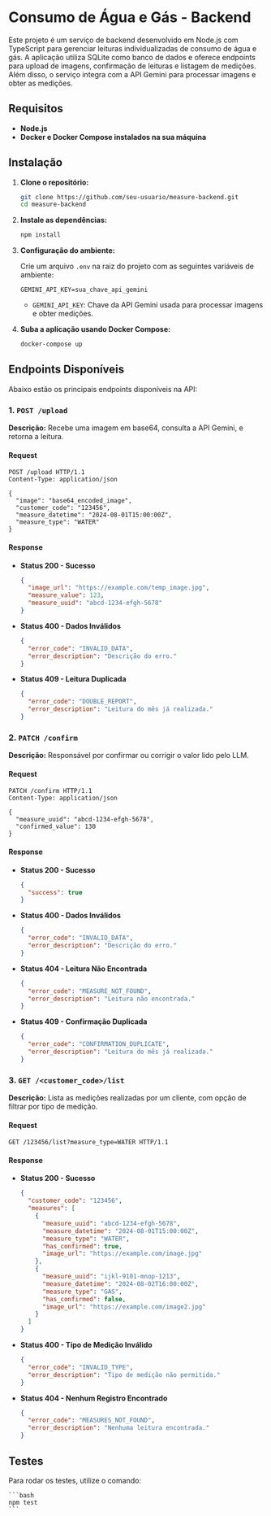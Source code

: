 # Consumo de Água e Gás - Backend

Este projeto é um serviço de backend desenvolvido em Node.js com TypeScript para gerenciar leituras individualizadas de consumo de água e gás. A aplicação utiliza SQLite como banco de dados e oferece endpoints para upload de imagens, confirmação de leituras e listagem de medições. Além disso, o serviço integra com a API Gemini para processar imagens e obter as medições.

## Requisitos

- **Node.js**
- **Docker e Docker Compose instalados na sua máquina** 

## Instalação

1. **Clone o repositório:**

    ```bash
    git clone https://github.com/seu-usuario/measure-backend.git
    cd measure-backend
    ```

2. **Instale as dependências:**

    ```bash
    npm install
    ```

3. **Configuração do ambiente:**

   Crie um arquivo `.env` na raiz do projeto com as seguintes variáveis de ambiente:

    ```env
    GEMINI_API_KEY=sua_chave_api_gemini
    ```

   - `GEMINI_API_KEY`: Chave da API Gemini usada para processar imagens e obter medições.

4. **Suba a aplicação usando Docker Compose:**

    ```bash
    docker-compose up
    ```

## Endpoints Disponíveis

Abaixo estão os principais endpoints disponíveis na API:

### 1. `POST /upload`

**Descrição:** Recebe uma imagem em base64, consulta a API Gemini, e retorna a leitura.

#### Request

```http
POST /upload HTTP/1.1
Content-Type: application/json

{
  "image": "base64_encoded_image",
  "customer_code": "123456",
  "measure_datetime": "2024-08-01T15:00:00Z",
  "measure_type": "WATER"
}
```

#### Response

- **Status 200 - Sucesso**

  ```json
  {
    "image_url": "https://example.com/temp_image.jpg",
    "measure_value": 123,
    "measure_uuid": "abcd-1234-efgh-5678"
  }
  ```

- **Status 400 - Dados Inválidos**

  ```json
  {
    "error_code": "INVALID_DATA",
    "error_description": "Descrição do erro."
  }
  ```

- **Status 409 - Leitura Duplicada**

  ```json
  {
    "error_code": "DOUBLE_REPORT",
    "error_description": "Leitura do mês já realizada."
  }
  ```

### 2. `PATCH /confirm`

**Descrição:** Responsável por confirmar ou corrigir o valor lido pelo LLM.

#### Request

```http
PATCH /confirm HTTP/1.1
Content-Type: application/json

{
  "measure_uuid": "abcd-1234-efgh-5678",
  "confirmed_value": 130
}
```

#### Response

- **Status 200 - Sucesso**

  ```json
  {
    "success": true
  }
  ```

- **Status 400 - Dados Inválidos**

  ```json
  {
    "error_code": "INVALID_DATA",
    "error_description": "Descrição do erro."
  }
  ```

- **Status 404 - Leitura Não Encontrada**

  ```json
  {
    "error_code": "MEASURE_NOT_FOUND",
    "error_description": "Leitura não encontrada."
  }
  ```

- **Status 409 - Confirmação Duplicada**

  ```json
  {
    "error_code": "CONFIRMATION_DUPLICATE",
    "error_description": "Leitura do mês já realizada."
  }
  ```

### 3. `GET /<customer_code>/list`

**Descrição:** Lista as medições realizadas por um cliente, com opção de filtrar por tipo de medição.

#### Request

```http
GET /123456/list?measure_type=WATER HTTP/1.1
```

#### Response

- **Status 200 - Sucesso**

  ```json
  {
    "customer_code": "123456",
    "measures": [
      {
        "measure_uuid": "abcd-1234-efgh-5678",
        "measure_datetime": "2024-08-01T15:00:00Z",
        "measure_type": "WATER",
        "has_confirmed": true,
        "image_url": "https://example.com/image.jpg"
      },
      {
        "measure_uuid": "ijkl-9101-mnop-1213",
        "measure_datetime": "2024-08-02T16:00:00Z",
        "measure_type": "GAS",
        "has_confirmed": false,
        "image_url": "https://example.com/image2.jpg"
      }
    ]
  }
  ```

- **Status 400 - Tipo de Medição Inválido**

  ```json
  {
    "error_code": "INVALID_TYPE",
    "error_description": "Tipo de medição não permitida."
  }
  ```

- **Status 404 - Nenhum Registro Encontrado**

  ```json
  {
    "error_code": "MEASURES_NOT_FOUND",
    "error_description": "Nenhuma leitura encontrada."
  }
  ```


## Testes

Para rodar os testes, utilize o comando:

    ```bash
    npm test
    ```
